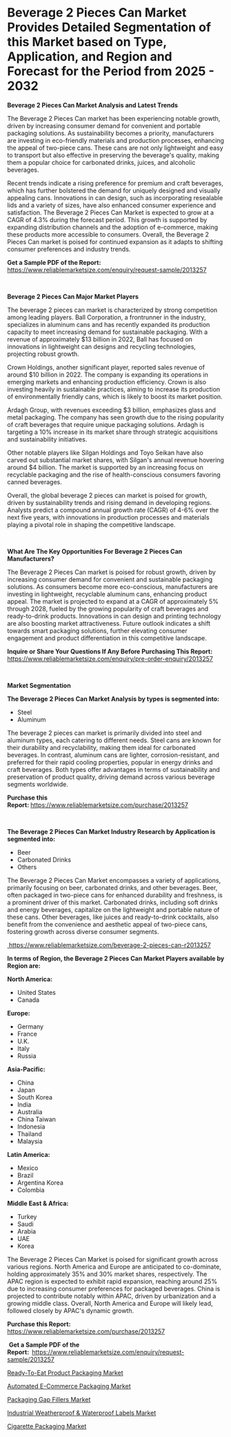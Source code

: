 <p><h1>Beverage 2 Pieces Can Market Provides Detailed Segmentation of this Market based on Type, Application, and Region and Forecast for the Period from 2025 - 2032</h1></p><p><strong>Beverage 2 Pieces Can Market Analysis and Latest Trends</strong></p>
<p><p>The Beverage 2 Pieces Can market has been experiencing notable growth, driven by increasing consumer demand for convenient and portable packaging solutions. As sustainability becomes a priority, manufacturers are investing in eco-friendly materials and production processes, enhancing the appeal of two-piece cans. These cans are not only lightweight and easy to transport but also effective in preserving the beverage's quality, making them a popular choice for carbonated drinks, juices, and alcoholic beverages.</p><p>Recent trends indicate a rising preference for premium and craft beverages, which has further bolstered the demand for uniquely designed and visually appealing cans. Innovations in can design, such as incorporating resealable lids and a variety of sizes, have also enhanced consumer experience and satisfaction. The Beverage 2 Pieces Can Market is expected to grow at a CAGR of 4.3% during the forecast period. This growth is supported by expanding distribution channels and the adoption of e-commerce, making these products more accessible to consumers. Overall, the Beverage 2 Pieces Can market is poised for continued expansion as it adapts to shifting consumer preferences and industry trends.</p></p>
<p><strong>Get a Sample PDF of the Report:&nbsp;</strong> <a href="https://www.reliablemarketsize.com/enquiry/request-sample/2013257?utm_campaign=1895&utm_medium=2&utm_source=Github&utm_content=ia&utm_term=08032025&utm_id=beverage-2-pieces-can">https://www.reliablemarketsize.com/enquiry/request-sample/2013257</a></p>
<p>&nbsp;</p>
<p><strong>Beverage 2 Pieces Can Major Market Players</strong></p>
<p><p>The beverage 2 pieces can market is characterized by strong competition among leading players. Ball Corporation, a frontrunner in the industry, specializes in aluminum cans and has recently expanded its production capacity to meet increasing demand for sustainable packaging. With a revenue of approximately $13 billion in 2022, Ball has focused on innovations in lightweight can designs and recycling technologies, projecting robust growth.</p><p>Crown Holdings, another significant player, reported sales revenue of around $10 billion in 2022. The company is expanding its operations in emerging markets and enhancing production efficiency. Crown is also investing heavily in sustainable practices, aiming to increase its production of environmentally friendly cans, which is likely to boost its market position.</p><p>Ardagh Group, with revenues exceeding $3 billion, emphasizes glass and metal packaging. The company has seen growth due to the rising popularity of craft beverages that require unique packaging solutions. Ardagh is targeting a 10% increase in its market share through strategic acquisitions and sustainability initiatives.</p><p>Other notable players like Silgan Holdings and Toyo Seikan have also carved out substantial market shares, with Silgan's annual revenue hovering around $4 billion. The market is supported by an increasing focus on recyclable packaging and the rise of health-conscious consumers favoring canned beverages.</p><p>Overall, the global beverage 2 pieces can market is poised for growth, driven by sustainability trends and rising demand in developing regions. Analysts predict a compound annual growth rate (CAGR) of 4-6% over the next five years, with innovations in production processes and materials playing a pivotal role in shaping the competitive landscape.</p></p>
<p>&nbsp;</p>
<p><strong>What Are The Key Opportunities For Beverage 2 Pieces Can Manufacturers?</strong></p>
<p><p>The Beverage 2 Pieces Can market is poised for robust growth, driven by increasing consumer demand for convenient and sustainable packaging solutions. As consumers become more eco-conscious, manufacturers are investing in lightweight, recyclable aluminum cans, enhancing product appeal. The market is projected to expand at a CAGR of approximately 5% through 2028, fueled by the growing popularity of craft beverages and ready-to-drink products. Innovations in can design and printing technology are also boosting market attractiveness. Future outlook indicates a shift towards smart packaging solutions, further elevating consumer engagement and product differentiation in this competitive landscape.</p></p>
<p><strong>Inquire or Share Your Questions If Any Before Purchasing This Report:</strong> <a href="https://www.reliablemarketsize.com/enquiry/pre-order-enquiry/2013257?utm_campaign=1895&utm_medium=2&utm_source=Github&utm_content=ia&utm_term=08032025&utm_id=beverage-2-pieces-can">https://www.reliablemarketsize.com/enquiry/pre-order-enquiry/2013257</a></p>
<p>&nbsp;</p>
<p><strong>Market Segmentation</strong></p>
<p><strong>The Beverage 2 Pieces Can Market Analysis by types is segmented into:</strong></p>
<p><ul><li>Steel</li><li>Aluminum</li></ul></p>
<p><p>The beverage 2 pieces can market is primarily divided into steel and aluminum types, each catering to different needs. Steel cans are known for their durability and recyclability, making them ideal for carbonated beverages. In contrast, aluminum cans are lighter, corrosion-resistant, and preferred for their rapid cooling properties, popular in energy drinks and craft beverages. Both types offer advantages in terms of sustainability and preservation of product quality, driving demand across various beverage segments worldwide.</p></p>
<p><strong>Purchase this Report:&nbsp;</strong><a href="https://www.reliablemarketsize.com/purchase/2013257?utm_campaign=1895&utm_medium=2&utm_source=Github&utm_content=ia&utm_term=08032025&utm_id=beverage-2-pieces-can">https://www.reliablemarketsize.com/purchase/2013257</a></p>
<p>&nbsp;</p>
<p><strong>The Beverage 2 Pieces Can Market Industry Research by Application is segmented into:</strong></p>
<p><ul><li>Beer</li><li>Carbonated Drinks</li><li>Others</li></ul></p>
<p><p>The Beverage 2 Pieces Can Market encompasses a variety of applications, primarily focusing on beer, carbonated drinks, and other beverages. Beer, often packaged in two-piece cans for enhanced durability and freshness, is a prominent driver of this market. Carbonated drinks, including soft drinks and energy beverages, capitalize on the lightweight and portable nature of these cans. Other beverages, like juices and ready-to-drink cocktails, also benefit from the convenience and aesthetic appeal of two-piece cans, fostering growth across diverse consumer segments.</p></p>
<p><a href="https://www.reliablemarketsize.com/beverage-2-pieces-can-r2013257?utm_campaign=1895&utm_medium=2&utm_source=Github&utm_content=ia&utm_term=08032025&utm_id=beverage-2-pieces-can">&nbsp;https://www.reliablemarketsize.com/beverage-2-pieces-can-r2013257</a></p>
<p><strong>In terms of Region, the Beverage 2 Pieces Can Market Players available by Region are:</strong></p>
<p>
    <p> <strong> North America: </strong>
        <ul>
            <li>United States</li>
            <li>Canada</li>
        </ul>
        </p> 
    <p> <strong> Europe: </strong>
        <ul>
            <li>Germany</li>
            <li>France</li>
            <li>U.K.</li>
            <li>Italy</li>
            <li>Russia</li>
        </ul>
        </p> 
    <p> <strong> Asia-Pacific: </strong>
        <ul>
            <li>China</li>
            <li>Japan</li>
            <li>South Korea</li>
            <li>India</li>
            <li>Australia</li>
            <li>China Taiwan</li>
            <li>Indonesia</li>
            <li>Thailand</li>
            <li>Malaysia</li>
        </ul>
        </p> 
    <p> <strong> Latin America: </strong>
        <ul>
            <li>Mexico</li>
            <li>Brazil</li>
            <li>Argentina Korea</li>
            <li>Colombia</li>
        </ul>
        </p> 
    <p> <strong> Middle East & Africa: </strong>
        <ul>
            <li>Turkey</li>
            <li>Saudi</li>
            <li>Arabia</li>
            <li>UAE</li>
            <li>Korea</li>
        </ul>
    </p>
    </p>
<p><p>The Beverage 2 Pieces Can Market is poised for significant growth across various regions. North America and Europe are anticipated to co-dominate, holding approximately 35% and 30% market shares, respectively. The APAC region is expected to exhibit rapid expansion, reaching around 25% due to increasing consumer preferences for packaged beverages. China is projected to contribute notably within APAC, driven by urbanization and a growing middle class. Overall, North America and Europe will likely lead, followed closely by APAC's dynamic growth.</p></p>
<p><strong>Purchase this Report: </strong><a href="https://www.reliablemarketsize.com/purchase/2013257?utm_campaign=1895&utm_medium=2&utm_source=Github&utm_content=ia&utm_term=08032025&utm_id=beverage-2-pieces-can">https://www.reliablemarketsize.com/purchase/2013257</a></p>
<p>&nbsp;<strong>Get a Sample PDF of the Report:&nbsp;&nbsp;</strong><a href="https://www.reliablemarketsize.com/enquiry/request-sample/2013257?utm_campaign=1895&utm_medium=2&utm_source=Github&utm_content=ia&utm_term=08032025&utm_id=beverage-2-pieces-can">https://www.reliablemarketsize.com/enquiry/request-sample/2013257</a></p>
<p><strong></strong></p>
<p><p><a href="https://github.com/eleussabra/Market-Research-Report-List-1/blob/main/ready-to-eat-product-packaging-market.md?utm_campaign=1895&utm_medium=2&utm_source=Github&utm_content=ia&utm_term=08032025&utm_id=beverage-2-pieces-can">Ready-To-Eat Product Packaging Market</a></p><p><a href="https://github.com/buluckcapps2/Market-Research-Report-List-1/blob/main/automated-e-commerce-packaging-market.md?utm_campaign=1895&utm_medium=2&utm_source=Github&utm_content=ia&utm_term=08032025&utm_id=beverage-2-pieces-can">Automated E-Commerce Packaging Market</a></p><p><a href="https://github.com/floengsubb/Market-Research-Report-List-1/blob/main/packaging-gap-fillers-market.md?utm_campaign=1895&utm_medium=2&utm_source=Github&utm_content=ia&utm_term=08032025&utm_id=beverage-2-pieces-can">Packaging Gap Fillers Market</a></p><p><a href="https://github.com/donnypolan/Market-Research-Report-List-1/blob/main/industrial-weatherproof-waterproof-labels-market.md?utm_campaign=1895&utm_medium=2&utm_source=Github&utm_content=ia&utm_term=08032025&utm_id=beverage-2-pieces-can">Industrial Weatherproof & Waterproof Labels Market</a></p><p><a href="https://github.com/zemonarutaep/Market-Research-Report-List-1/blob/main/cigarette-packaging-market.md?utm_campaign=1895&utm_medium=2&utm_source=Github&utm_content=ia&utm_term=08032025&utm_id=beverage-2-pieces-can">Cigarette Packaging Market</a></p></p>